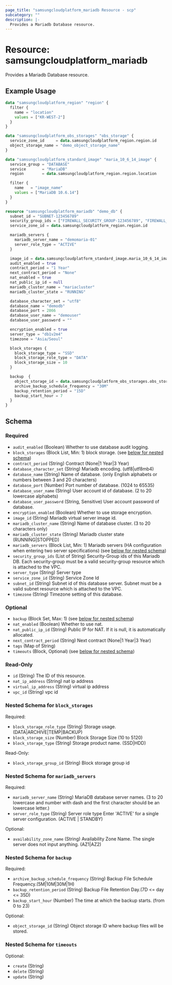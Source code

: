 ```yaml
---
page_title: "samsungcloudplatform_mariadb Resource - scp"
subcategory: ""
description: |-
  Provides a Mariadb Database resource.
---
```


# Resource: samsungcloudplatform_mariadb

Provides a Mariadb Database resource.


## Example Usage

```terraform
data "samsungcloudplatform_region" "region" {
  filter {
    name = "location"
    values = ["KR-WEST-2"]
  }
}

data "samsungcloudplatform_obs_storages" "obs_storage" {
  service_zone_id     = data.samsungcloudplatform_region.region.id
  object_storage_name = "demo_object_storage_name"
}

data "samsungcloudplatform_standard_image" "maria_10_6_14_image" {
  service_group = "DATABASE"
  service       = "MariaDB"
  region        = data.samsungcloudplatform_region.region.location

  filter {
    name   = "image_name"
    values = ["MariaDB 10.6.14"]
  }
}

resource "samsungcloudplatform_mariadb" "demo_db" {
  subnet_id = "SUBNET-123456789"
  security_group_ids = ["FIREWALL_SECURITY_GROUP-123456789", "FIREWALL_SECURITY_GROUP-987654321"]
  service_zone_id = data.samsungcloudplatform_region.region.id

  mariadb_servers {
    mariadb_server_name = "demomaria-01"
    server_role_type = "ACTIVE"
  }

  image_id = data.samsungcloudplatform_standard_image.maria_10_6_14_image.id
  audit_enabled = true
  contract_period = "1 Year"
  next_contract_period = "None"
  nat_enabled = true
  nat_public_ip_id = null
  mariadb_cluster_name = "mariacluster"
  mariadb_cluster_state = "RUNNING"

  database_character_set = "utf8"
  database_name = "demodb"
  database_port = 2866
  database_user_name = "demouser"
  database_user_password = ""

  encryption_enabled = true
  server_type = "db1v2m4"
  timezone = "Asia/Seoul"

  block_storages {
    block_storage_type = "SSD"
    block_storage_role_type = "DATA"
    block_storage_size = 10
  }

  backup  {
    object_storage_id = data.samsungcloudplatform_obs_storages.obs_storage.contents[0].object_storage_id
    archive_backup_schedule_frequency = "30M"
    backup_retention_period = "15D"
    backup_start_hour = 7
  }
}
```

<!-- schema generated by tfplugindocs -->
## Schema

### Required

- `audit_enabled` (Boolean) Whether to use database audit logging.
- `block_storages` (Block List, Min: 1) block storage. (see [below for nested schema](#nestedblock--block_storages))
- `contract_period` (String) Contract (None|1 Year|3 Year)
- `database_character_set` (String) Mariadb encoding. (utf8|utf8mb4)
- `database_name` (String) Name of database. (only English alphabets or numbers between 3 and 20 characters)
- `database_port` (Number) Port number of database. (1024 to 65535)
- `database_user_name` (String) User account id of database. (2 to 20 lowercase alphabets)
- `database_user_password` (String, Sensitive) User account password of database.
- `encryption_enabled` (Boolean) Whether to use storage encryption.
- `image_id` (String) Mariadb virtual server image id.
- `mariadb_cluster_name` (String) Name of database cluster. (3 to 20 characters only)
- `mariadb_cluster_state` (String) Mariadb cluster state (RUNNING|STOPPED)
- `mariadb_servers` (Block List, Min: 1) Mariadb servers (HA configuration when entering two server specifications) (see [below for nested schema](#nestedblock--mariadb_servers))
- `security_group_ids` (List of String) Security-Group ids of this Mariadb DB. Each security-group must be a valid security-group resource which is attached to the VPC.
- `server_type` (String) Server type
- `service_zone_id` (String) Service Zone Id
- `subnet_id` (String) Subnet id of this database server. Subnet must be a valid subnet resource which is attached to the VPC.
- `timezone` (String) Timezone setting of this database.

### Optional

- `backup` (Block Set, Max: 1) (see [below for nested schema](#nestedblock--backup))
- `nat_enabled` (Boolean) Whether to use nat.
- `nat_public_ip_id` (String) Public IP for NAT. If it is null, it is automatically allocated.
- `next_contract_period` (String) Next contract (None|1 Year|3 Year)
- `tags` (Map of String)
- `timeouts` (Block, Optional) (see [below for nested schema](#nestedblock--timeouts))

### Read-Only

- `id` (String) The ID of this resource.
- `nat_ip_address` (String) nat ip address
- `virtual_ip_address` (String) virtual ip address
- `vpc_id` (String) vpc id

<a id="nestedblock--block_storages"></a>
### Nested Schema for `block_storages`

Required:

- `block_storage_role_type` (String) Storage usage. (DATA|ARCHIVE|TEMP|BACKUP)
- `block_storage_size` (Number) Block Storage Size (10 to 5120)
- `block_storage_type` (String) Storage product name. (SSD|HDD)

Read-Only:

- `block_storage_group_id` (String) Block storage group id


<a id="nestedblock--mariadb_servers"></a>
### Nested Schema for `mariadb_servers`

Required:

- `mariadb_server_name` (String) MariaDB database server names. (3 to 20 lowercase and number with dash and the first character should be an lowercase letter.)
- `server_role_type` (String) Server role type Enter 'ACTIVE' for a single server configuration. (ACTIVE | STANDBY)

Optional:

- `availability_zone_name` (String) Availability Zone Name. The single server does not input anything. (AZ1|AZ2)


<a id="nestedblock--backup"></a>
### Nested Schema for `backup`

Required:

- `archive_backup_schedule_frequency` (String) Backup File Schedule Frequency.(5M|10M|30M|1H)
- `backup_retention_period` (String) Backup File Retention Day.(7D <= day <= 35D)
- `backup_start_hour` (Number) The time at which the backup starts. (from 0 to 23)

Optional:

- `object_storage_id` (String) Object storage ID where backup files will be stored.


<a id="nestedblock--timeouts"></a>
### Nested Schema for `timeouts`

Optional:

- `create` (String)
- `delete` (String)
- `update` (String)
